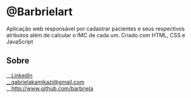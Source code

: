 # @Barbrielart
Aplicação web responsável por cadastrar pacientes e seus respectivos atributos além de calcular o IMC de cada um.
Criado com HTML, CSS e JavaScript
## Sobre  
__[LinkedIn](br.linkedin.com/in/barbriela)  
__gabrielakamikazi@gmail.com  
__http://www.github.com/barbriela
